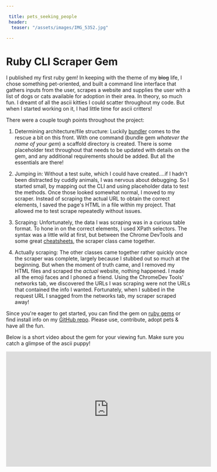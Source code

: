 ```yaml
---

 title: pets_seeking_people
 header:
  teaser: "/assets/images/IMG_5352.jpg"

---
```


# Ruby CLI Scraper Gem 

I published my first ruby gem! In keeping with the theme of my ~~blog~~ life, I chose something pet-oriented, and built a command line interface that gathers inputs from the user, scrapes a website and supplies the user with a list of dogs or cats available for adoption in their area. In theory, so much fun. I dreamt of all the ascii kitties I could scatter throughout my code. But when I started working on it, I had little time for ascii critters!   

There were a couple tough points throughout the project:  

1. Determining architecture/file structure: Luckily [bundler](http://bundler.io/v1.12/guides/creating_gem.html) comes to the rescue a bit on this front. With one command (bundle gem _whatever the name of your gem_) a scaffold directory is created. There is some placeholder text throughout that needs to be updated with details on the gem, and any additional requirements should be added. But all the essentials are there!   

2. Jumping in: Without a test suite, which I could have created....if I hadn't been distracted by cuddly animals, I was nervous about debugging. So I started small, by mapping out the CLI and using placeholder data to test the methods. Once those looked somewhat normal, I moved to my scraper. Instead of scraping the actual URL to obtain the correct elements, I saved the page's HTML in a file within my project. That allowed me to test scrape repeatedly without issues. 

3. Scraping: Unfortunately, the data I was scraping was in a curious table format. To hone in on the correct elements, I used XPath selectors. The syntax was a little wild at first, but between the Chrome DevTools and some great [cheatsheets](https://devhints.io/xpath), the scraper class came together. 

4. Actually scraping: The other classes came together rather quickly once the scraper was complete, largely because I stubbed out so much at the beginning. But when the moment of truth came, and I removed my HTML files and scraped the _actual_ website, nothing happened. I made all the emoji faces and I phoned a friend. Using the ChromeDev Tools' networks tab, we discovered the URLs I was scraping were not the URLs that contained the info I wanted. Fortunately, when I subbed in the request URL I snagged from the networks tab, my scraper scraped away!

Since you're eager to get started, you can find the gem on [ruby gems](https://rubygems.org/gems/pets_seeking_people) or find install info on my [GitHub repo](https://github.com/AutumnJ/AutumnJ-cli-app). Please use, contribute, adopt pets & have all the fun. 

Below is a short video about the gem for your viewing fun. Make sure you catch a glimpse of the ascii puppy!

<iframe width="560" height="315" src="https://www.youtube.com/embed/dBpLvW9LZXU" frameborder="0" allowfullscreen> </iframe>

<!-- <iframe width="560" height="315" src="https://www.youtube.com/embed/dBpLvW9LZXU" frameborder="0" allow="autoplay; encrypted-media" allowfullscreen></iframe> -->